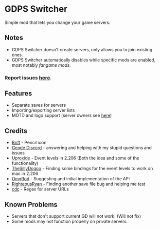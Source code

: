 # GDPS Switcher
Simple mod that lets you change your game servers.

## Notes
- GDPS Switcher doesn't create servers, only allows you to join existing ones.
- GDPS Switcher automatically disables while specific mods are enabled, most notably *fangame mods*.
### Report issues [here](https://github.com/Kingminer7/gdps-switcher/issues).
## Features
- Separate saves for servers
- Importing/exporting server lists
- MOTD and logo support (server owners see [here](https://github.com/Kingminer7/gdps-switcher/wiki/))
## Credits
- [Brift](https://x.com/BriftXD) - Pencil icon
- [Geode Discord](https://discord.com/geode) - answering and helping with my stupid questions and issues
- [Uproxide](https://x.com/uproxide) - Event levels in 2.206 (Both the idea and some of the functionality)
- [TheSillyDoggo](https://github.com/TheSillyDoggo) - Finding some bindings for the event levels to work on mac in 2.206
- [OmgRod](https://github.com/OmgRod) - Suggesting and initial implementation of the API
- [RighteousRyan](https://github.com/RighteousRyan1) - Finding another save file bug and helping me test
- [cdc](https://github.com/cdc-sys) - Regex for server URLs
## Known Problems
- Servers that don't support current GD will not work. (Will not fix)
- Some mods may not function properly on private servers.
